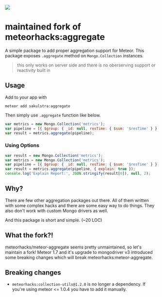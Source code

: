 [![](https://api.travis-ci.org/meteorhacks/meteor-aggregate.svg)](https://travis-ci.org/meteorhacks/meteor-aggregate)

# maintained fork of meteorhacks:aggregate

A simple package to add proper aggregation support for Meteor. This package exposes `.aggregate` method on `Mongo.Collection` instances.

> this only works on server side and there is no oberserving support or reactivity built in

## Usage

Add to your app with

```
meteor add sakulstra:aggregate
```

Then simply use `.aggregate` function like below.

```js
var metrics = new Mongo.Collection('metrics');
var pipeline = [{ $group: { _id: null, resTime: { $sum: '$resTime' } } }];
var result = metrics.aggregate(pipeline);
```

### Using Options

```js
var result = new Mongo.Collection('metrics');
var metrics = new Mongo.Collection('metrics');
var pipeline = [{ $group: { _id: null, resTime: { $sum: '$resTime' } } }];
var result = metrics.aggregate(pipeline, { explain: true });
console.log('Explain Report:', JSON.stringify(result[0]), null, 2);
```

## Why?

There are few other aggregation packages out there. All of them written with some complex hacks and there are some easy way to do things.
They also don't work with custom Mongo drivers as well.

And this package is short and simple. (~20 LOC)

## What the fork?!

meteorhacks/meteor-aggregate seems pretty unmaintained, so let's maintain a fork!
Meteor 1.7 and it's upgrade to mongodriver v3 introduced some breaking changes which will break meteorhacks:meteor-aggregate.

## Breaking changes

- `meteorhacks:collection-utils@1.2.0` is no longer a dependency. If you're using meteor <= 1.0.4 you have to add it manually.
